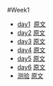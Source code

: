 
#Week1

* [day1](http://mp.weixin.qq.com/s?__biz=MzIxMjQ0MDg2MA==&mid=100000709&idx=1&sn=265c1601eb9f2d14a686010924e304c9&scene=23&srcid=0717AFSGZDfG8XrZjBC2qdr9#rd) &nbsp;[原文](http://mp.weixin.qq.com/s?__biz=MzIxMjQ0MDg2MA==&mid=100000679&idx=1&sn=f600cd9c1af54083a41f1f406fd06c48&scene=23&srcid=0717q2r7yD62TG0xgAGtRm1i#rd) 
* [day2](http://mp.weixin.qq.com/s?__biz=MzIxMjQ0MDg2MA==&mid=100000710&idx=1&sn=ee3acb9aec8aa796e5ba3462e6ea3de5&scene=23&srcid=#rd)&nbsp;[原文](http://mp.weixin.qq.com/s?__biz=MzIxMjQ0MDg2MA==&mid=100000680&idx=1&sn=b94c8a73e1abf273f52c2c8f4ec4c58a&scene=25#wechat_redirect)
* [day3](http://mp.weixin.qq.com/s?__biz=MzIxMjQ0MDg2MA==&mid=100000711&idx=1&sn=215deb28c9e6fc0201859b5f2f89b677&scene=23&srcid=071717tuau76j3DI6TUfniTI#rd)&nbsp;[原文](http://mp.weixin.qq.com/s?__biz=MzIxMjQ0MDg2MA==&mid=100000681&idx=1&sn=421f293e5dcdad854c059353d009c5e4&scene=25#wechat_redirect)
* [day4](http://mp.weixin.qq.com/s?__biz=MzIxMjQ0MDg2MA==&mid=100000712&idx=1&sn=91ce43395ebf2a0fafc4a90b07ce1882&scene=23&srcid=0717eWBgud4ZTNwRElEIrZu1#rd)&nbsp;[原文](http://mp.weixin.qq.com/s?__biz=MzIxMjQ0MDg2MA==&mid=100000682&idx=1&sn=195be9da656a11cd9c33f73e841b67cf&scene=25#wechat_redirect)
* [day5](http://mp.weixin.qq.com/s?__biz=MzIxMjQ0MDg2MA==&mid=100000718&idx=1&sn=0047fb3814f9c8cc6ec4a3b429fe0280&scene=23&srcid=0717By1wOwP687G0AlLdYsex#rd)&nbsp;[原文](http://mp.weixin.qq.com/s?__biz=MzIxMjQ0MDg2MA==&mid=100000683&idx=1&sn=c2abfcd3c65c009289eb82bd56eb1fbe&scene=25#wechat_redirect)
* [day6](http://mp.weixin.qq.com/s?__biz=MzIxMjQ0MDg2MA==&mid=100000719&idx=1&sn=0f43025ec395d132736d75977129d596&scene=23&srcid=0717lt7w3oYNjEQe7vOWl5Eq#rd)&nbsp;[原文](http://mp.weixin.qq.com/s?__biz=MzIxMjQ0MDg2MA==&mid=100000684&idx=1&sn=f318d9b14586d89631ce7179c8bb8514&scene=25#wechat_redirect)
* [测验](http://mp.weixin.qq.com/s?__biz=MzIxMjQ0MDg2MA==&mid=100000824&idx=1&sn=c1a711a3a01192cf680db859b7de2bfc&scene=23&srcid=#rd)&nbsp;[原文](http://mp.weixin.qq.com/s?__biz=MzIxMjQ0MDg2MA==&mid=100000850&idx=1&sn=49ea8534b242ccc6914f615c00f6b7e5&scene=21#wechat_redirect)

